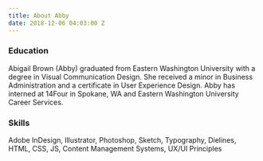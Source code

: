 ```yaml
---
title: About Abby
date: 2018-12-06 04:03:00 Z
---
```


### Education

Abigail Brown (Abby) graduated from Eastern Washington University with a degree in Visual Communication Design. She received a minor in Business Administration and a certificate in User Experience Design. Abby has interned at 14Four in Spokane, WA and Eastern Washington University Career Services.

### Skills

Adobe InDesign, Illustrator, Photoshop, Sketch, Typography, Dielines, HTML, CSS, JS, Content Management Systems, UX/UI Principles
